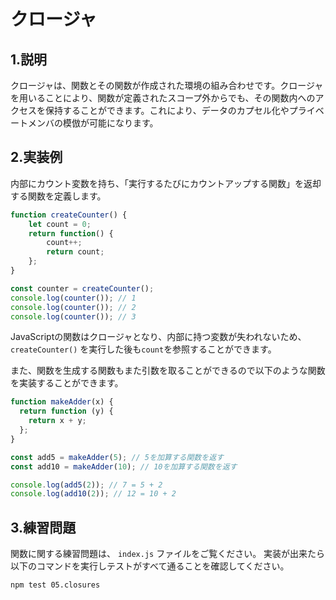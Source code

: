 # クロージャ

## 1.説明
クロージャは、関数とその関数が作成された環境の組み合わせです。クロージャを用いることにより、関数が定義されたスコープ外からでも、その関数内へのアクセスを保持することができます。これにより、データのカプセル化やプライベートメンバの模倣が可能になります。

## 2.実装例

内部にカウント変数を持ち、「実行するたびにカウントアップする関数」を返却する関数を定義します。

```js
function createCounter() {
    let count = 0;
    return function() {
        count++;
        return count;
    };
}

const counter = createCounter();
console.log(counter()); // 1
console.log(counter()); // 2
console.log(counter()); // 3
```

JavaScriptの関数はクロージャとなり、内部に持つ変数が失われないため、 `createCounter()` を実行した後も`count`を参照することができます。

また、関数を生成する関数もまた引数を取ることができるので以下のような関数を実装することができます。

```js
function makeAdder(x) {
  return function (y) {
    return x + y;
  };
}

const add5 = makeAdder(5); // 5を加算する関数を返す
const add10 = makeAdder(10); // 10を加算する関数を返す

console.log(add5(2)); // 7 = 5 + 2
console.log(add10(2)); // 12 = 10 + 2
```

## 3.練習問題

関数に関する練習問題は、 `index.js` ファイルをご覧ください。
実装が出来たら以下のコマンドを実行しテストがすべて通ることを確認してください。

```sh
npm test 05.closures
```